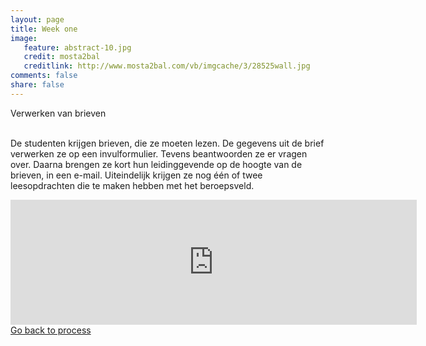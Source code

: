 ```yaml
---
layout: page 
title: Week one 
image: 
   feature: abstract-10.jpg
   credit: mosta2bal
   creditlink: http://www.mosta2bal.com/vb/imgcache/3/28525wall.jpg
comments: false
share: false 
---
```

Verwerken van brieven

<br>De studenten krijgen brieven, die ze moeten lezen. De gegevens uit de brief verwerken ze op een invulformulier. Tevens beantwoorden ze er vragen over. Daarna brengen ze kort hun leidinggevende op de hoogte van de brieven, in een e-mail. Uiteindelijk krijgen ze nog één of twee leesopdrachten die te maken hebben met het beroepsveld.






<iframe src="https://drive.google.com/embeddedfolderview?id=0BycjBNS3AKDWV00wNkg3Q085cmM#list" width="650" height="200" frameborder="0"></iframe>

<div style="float: left"> 
<a href="{{ site.url }}/business-administration/project/process/" class="btn">Go back to process</a>
</div>

<!--<div style="float: right"> 
<a href="{{ site.url }}/business-administration/project/week-2/" class="btn">Go to lesson two</a>
</div> !-->
